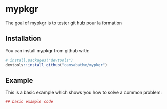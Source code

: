
<!-- README.md is generated from README.Rmd. Please edit that file -->
mypkgr
======

The goal of mypkgr is to tester git hub pour la formation

Installation
------------

You can install mypkgr from github with:

``` r
# install.packages("devtools")
devtools::install_github("camsabathe/mypkgr")
```

Example
-------

This is a basic example which shows you how to solve a common problem:

``` r
## basic example code
```
